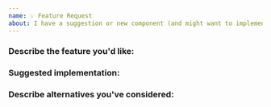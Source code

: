```yaml
---
name: 💡 Feature Request
about: I have a suggestion or new component (and might want to implement myself)!
---
```


### Describe the feature you'd like:

<!--
A clear and concise description of what you want to happen. Add any considered
drawbacks.
-->

### Suggested implementation:

<!-- Optional -->


### Describe alternatives you've considered:

<!--
A clear and concise description of any alternative solutions or features you've
considered.
-->

